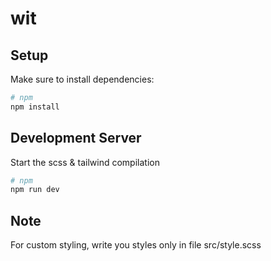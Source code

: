 # wit

## Setup

Make sure to install dependencies:

```bash
# npm
npm install
```

## Development Server

Start the scss & tailwind compilation

```bash
# npm
npm run dev
```

## Note

For custom styling, write you styles only in file src/style.scss